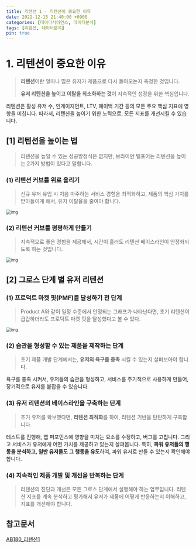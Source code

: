 ```yaml
---
title: 리텐션 1 - 리텐션이 중요한 이유
date: 2022-12-15 21:40:00 +0900
categories: [데이터사이언스, 데이터분석]
tags: [리텐션, 데이터분석]
pin: true
---
```










# 1. 리텐션이 중요한 이유

> **리텐션**이란 얼마나 많은 유저가 제품으로 다시 돌아오는지 측정한 것입니다.
>
> **유저 리텐션을 높이고 이탈을 최소화하는 것**이 지속적인 성장을 위한 핵심입니다.

리텐션은 활성 유저 수, 인게이지먼트, LTV, 페이백 기간 등의 모든 주요 핵심 지표에 영향을 미칩니다. 따라서, 리텐션을 높이기 위한 노력으로, 모든 지표를 개선시킬 수 있습니다.



## [1] 리텐션을 높이는 법

> 리텐션을 높일 수 있는 성공방정식은 없지만, 브라이언 밸포어는 리텐션을 높이는 2가지 방법이 있다고 말합니다.



### (1) 리텐션 커브를 위로 올리기

> 신규 유저 유입 시 처음 마주하는 서비스 경험을 최적화하고, 제품의 핵심 가치를 받아들이게 해서, 유저 이탈율을 줄여야 합니다.

<img src="https://assets-global.website-files.com/5f1008192dda2baf6f4e16c3/606abdf2a724f0cb56a55b0b_Retention%20series1%20-%20Shift%20the%20Curve%20Up.png" alt="img" style="zoom:80%;" />



### (2) 리텐션 커브를 평평하게 만들기

> 지속적으로 좋은 경험을 제공해서, 시간이 흘러도 리텐션 베이스라인이 안정화되도록 하는 것입니다.

<img src="https://assets-global.website-files.com/5f1008192dda2baf6f4e16c3/606abe02a379587484a8d249_Retention%20series1%20-%20Flattening%20the%20curve.png" alt="img" style="zoom:80%;" />





## [2] 그로스 단계 별 유저 리텐션

### (1) 프로덕트 마켓 핏(PMF)를 달성하기 전 단계

> Product A와 같이 일정 수준에서 안정되는 그래프가 나타난다면, 초기 리텐션이 급갑하더라도 프로덕트 마켓 핏을 달성했다고 볼 수 있다.

<img src="https://assets-global.website-files.com/5f1008192dda2baf6f4e16c3/606abdbae6da6b1264f702e7_Retention%20series1%20-%20Retention%20Curve.png" alt="img" style="zoom:80%;" />



### (2) 습관을 형성할 수 있는 제품을 제작하는 단계

> 초기 제품 개발 단계에서는, **유저의 욕구를 충족** 시킬 수 있는지 살펴보아야 합니다. 

욕구를 충족 시켜서, 유저들의 습관을 형성하고, 서비스를 주기적으로 사용하게 만들어, 장기적으로 유저를 붙잡을 수 있습니다.



### (3) 유저 리텐션의 베이스라인을 구축하는 단계

> 초기 유저를 확보했다면, **리텐션 최적화**를 하여, 리텐션 기반을 탄탄하게 구축합니다.

테스트를 진행해, 앱 퍼포먼스에 영향을 미치는 요소를 수정하고, 버그를 고칩니다. 그리고 서비스가 유저에게 어떤 가치를 제공하고 있는지 살펴봅니다. 특히, **파워 유저들의 행동을 분석하고, 일반 유저들도 그 행동을 유도**하여, 파워 유저로 만들 수 있는지 확인해야 합니다.



### (4) 지속적인 제품 개발 및 개선을 반복하는 단계

> 리텐션의 진단과 개선은 모든 그로스 단계에서 실행해야 하는 업무입니다. 리텐션 지표를 계속 분석하고 평가해서 유저가 제품에 어떻게 반응하는지 이해하고, 지표를 개선해야 합니다.





## 참고문서

[AB180_리텐션1](https://blog.ab180.co/posts/retention-series-1)


